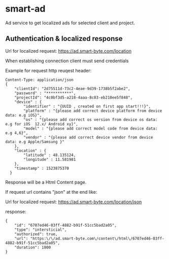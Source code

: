 # smart-ad

Ad service to get localized ads for selected client and project.

## Authentication & localized response
Url for localized request: https://ad.smart-byte.com/location

When establishing connection client must send credentials

Example for request http reuqest header:
```
Content-Type: application/json
{
  	"clientId": "2d75511d-73c2-4eae-9d39-1738b5f2abe2",
  	"password" : "***********",
  	"projectId": "4c0bf3d5-a218-4aaa-8c03-eb210ee5f848",
  	"device" : {
		"identifier" : "{UUID , created on first app start!!!}",
  		"platform" : "{please add correct device platform from device data: e.g iOS}",
  		"os" : "{please add correct os version from device os data: e.g for iOS  12.x/ Android xy}",
  		"model" : "{please add correct model code from device data: e.g 4,6}",
  		"vendor" : "{please add correct device vendor from device data: e.g Apple/Samsung }"
  	},
  	"location" : {
  		"latitude" : 48.135124,
  		"longitude" : 11.581981
  	},
  	"timestamp" : 1523875370
  }

```

Response will be a Html Content page.

If request url contains "json" at the end like:

Url for localized request: https://ad.smart-byte.com/location/json

response:
```
{
	"id": "6707ed46-03ff-4882-b91f-51cc5bad2a05",
	"type": "intersticial",
	"authorized": true,
	"url": "https:\/\/ad.smart-byte.com\/content\/html\/6707ed46-03ff-4882-b91f-51cc5bad2a05",
	"duration": 1800
}
```

